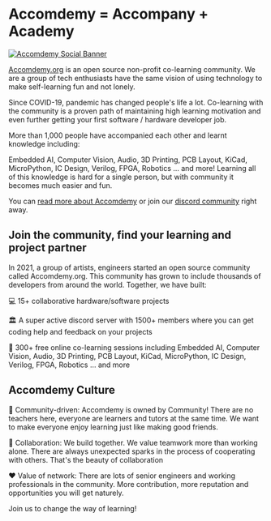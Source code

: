 # Accomdemy = Accompany + Academy
[![Accomdemy Social Banner](https://pbs.twimg.com/profile_banners/1539488277954465793/1655877898/1500x500)](https://www.accomdemy.org/)

[Accomdemy.org](https://www.accomdemy.org/) is an open source non-profit co-learning community. We are a group of tech enthusiasts have the same vision of using technology to make self-learning fun and not lonely.

Since COVID-19, pandemic has changed people's life a lot. Co-learning with the community is a proven path of maintaining high learning motivation and even further getting your first software / hardware developer job.

More than 1,000 people have accompanied each other and learnt knowledge including:

Embedded AI, Computer Vision, Audio, 3D Printing, PCB Layout, KiCad, MicroPython, IC Design, Verilog, FPGA, Robotics ... and more! Learning all of this knowledge is hard for a single person, but with community it becomes much easier and fun.

You can [read more about Accomdemy](https://www.accomdemy.org/about) or join our [discord community](https://discord.gg/VR4CHCJs85) right away.

## Join the community, find your learning and project partner

In 2021, a group of artists, engineers started an open source community called Accomdemy.org. This community has grown to include thousands of developers from around the world. Together, we have built:

💻 15+ collaborative hardware/software projects

🏛️ A super active discord server with 1500+ members where you can get coding help and feedback on your projects

🧪 300+ free online co-learning sessions including Embedded AI, Computer Vision, Audio, 3D Printing, PCB Layout, KiCad, MicroPython, IC Design, Verilog, FPGA, Robotics ... and more

## Accomdemy Culture

👬 Community-driven: Accomdemy is owned by Community! There are no teachers here, everyone are learners and tutors at the same time. We want to make everyone enjoy learning just like making good friends.

🙌 Collaboration: We build together. We value teamwork more than working alone. There are always unexpected sparks in the process of cooperating with others. That's the beauty of collaboration

❤️ Value of network: There are lots of senior engineers and working professionals in the community. More contribution, more reputation and opportunities you will get naturely. 


Join us to change the way of learning!
